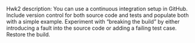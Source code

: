 Hwk2 description:
You can use a continuous integration setup in GitHub. 
Include version control for both source code and tests and populate both with a simple example. 
Experiment with “breaking the build” by either introducing a fault into the source code or adding a failing test case. Restore the build.
